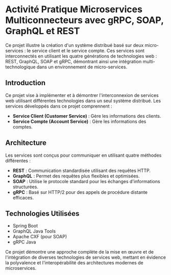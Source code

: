 # Activité Pratique Microservices Multiconnecteurs avec gRPC, SOAP, GraphQL et REST

Ce projet illustre la création d'un système distribué basé sur deux micro-services : le service client et le service compte. Ces services sont interconnectés en utilisant les quatre générations de technologies web : REST, GraphQL, SOAP et gRPC, démontrant ainsi une intégration multi-technologique dans un environnement de micro-services.

## Introduction

Ce projet vise à implémenter et à démontrer l'interconnexion de services web utilisant différentes technologies dans un seul système distribué. Les services développés dans ce projet comprennent :

- **Service Client (Customer Service)** : Gère les informations des clients.
- **Service Compte (Account Service)** : Gère les informations des comptes.

## Architecture

Les services sont conçus pour communiquer en utilisant quatre méthodes différentes :
- **REST** : Communication standardisée utilisant des requêtes HTTP.
- **GraphQL** : Permet des requêtes plus flexibles et optimisées.
- **SOAP** : Utilise le protocole standard pour les échanges d'informations structurées.
- **gRPC** : Basé sur HTTP/2 pour des appels de procédure distante efficaces.

## Technologies Utilisées

- Spring Boot
- GraphQL Java Tools
- Apache CXF (pour SOAP)
- gRPC Java


Ce projet démontre une approche complète de la mise en œuvre et de l'intégration de diverses technologies de services web, mettant en évidence la polyvalence et l'interopérabilité des architectures modernes de microservices.
